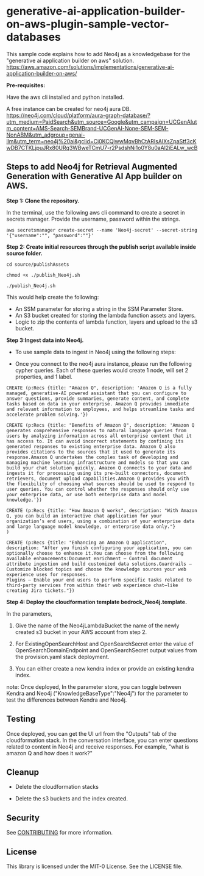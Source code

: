 # generative-ai-application-builder-on-aws-plugin-sample-vector-databases
This sample code explains how to add Neo4j as a knowledgebase for the "generative ai application builder on aws" solution.
https://aws.amazon.com/solutions/implementations/generative-ai-application-builder-on-aws/

**Pre-requisites:**

Have the aws cli installed and python installed.

A free instance can be created for neo4j aura DB. 
https://neo4j.com/cloud/platform/aura-graph-database/?utm_medium=PaidSearch&utm_source=Google&utm_campaign=UCGenAIutm_content=AMS-Search-SEMBrand-UCGenAI-None-SEM-SEM-NonABM&utm_adgroup=genai-llm&utm_term=neo4j%20ai&gclid=Cj0KCQjwwMqvBhCtARIsAIXsZpaStf3cKwDB7CTKLjpuJRx80URq3WBweTCmU7-r2PsdshNi1o0Y8u0aAl2iEALw_wcB


## Steps to add Neo4j for Retrieval Augmented Generation with Generative AI App builder on AWS.

**Step 1: Clone the repository.**

In the terminal, use the following aws cli command to create a secret in secrets manager. Provide the username, password within the strings.

```
aws secretsmanager create-secret --name 'Neo4j-secret' --secret-string '{"username":"", "password":""}'

```
**Step 2: Create initial resources through the publish script available inside source folder.**

```
cd source/publishAssets

chmod +x ./publish_Neo4j.sh

./publish_Neo4j.sh

```
This would help create the following:
-  An SSM parameter for storing a string in the SSM Parameter Store.
-  An S3 bucket created for storing the lambda function assets and layers.
-  Logic to zip the contents of lambda function, layers and upload to the s3 bucket. 


**Step 3:Ingest data into Neo4j.**

- To use sample data to ingest in Neo4j using the following steps:

- Once you connect to the neo4j aura instance, please run the following cypher queries. Each of these queries would create 1 node, will set 2 properties, and 1 label.

```
CREATE (p:Recs {title: "Amazon Q", description: 'Amazon Q is a fully managed, generative-AI powered assistant that you can configure to answer questions, provide summaries, generate content, and complete tasks based on data in your enterprise. Amazon Q provides immediate and relevant information to employees, and helps streamline tasks and accelerate problem solving.'})
```

```
CREATE (p:Recs {title: "Benefits of Amazon Q", description: 'Amazon Q generates comprehensive responses to natural language queries from users by analyzing information across all enterprise content that it has access to. It can avoid incorrect statements by confining its generated responses to existing enterprise data. Amazon Q also provides citations to the sources that it used to generate its response.Amazon Q undertakes the complex task of developing and managing machine learning infrastructure and models so that you can build your chat solution quickly. Amazon Q connects to your data and ingests it for processing using its pre-built connectors, document retrievers, document upload capabilities.Amazon Q provides you with the flexibility of choosing what sources should be used to respond to user queries. You can control whether the responses should only use your enterprise data, or use both enterprise data and model knowledge.'})

```

```
CREATE (p:Recs {title: "How Amazon Q works", description: "With Amazon Q, you can build an interactive chat application for your organization’s end users, using a combination of your enterprise data and large language model knowledge, or enterprise data only."}
)
```
```
CREATE (p:Recs {title: "Enhancing an Amazon Q application", description: "After you finish configuring your application, you can optionally choose to enhance it.You can choose from the following available enhancements:Document enrichment – Control document attribute ingestion and build customized data solutions.Guardrails – Customize blocked topics and choose the knowledge sources your web experience uses for responses.
Plugins – Enable your end users to perform specific tasks related to third-party services from within their web experience chat—like creating Jira tickets."})
```


**Step 4: Deploy the cloudformation template bedrock_Neo4j.template.**

In the parameters,

1. Give the name of the Neo4jLambdaBucket the name of the newly created s3 bucket in your AWS account from step 2.

2. For ExistingOpenSearchHost and OpenSearchSecret enter the value of OpenSearchDomainEndpoint and OpenSearchSecret output values from the provision.yaml stack deployment.

3. You can either create a new kendra index or provide an existing kendra index. 

note: Once deployed, In the parameter store, you can toggle between Kendra and Neo4j ("KnowledgeBaseType":"Neo4j") for the parameter to test the differences between Kendra and Neo4j. 

## Testing
Once deployed, you can get the UI url from the "Outputs" tab of the cloudformation stack. In the conversation interface, you can enter questions related to content in Neo4j and receive responses. For example, "what is amazon Q and how does it work?"

## Cleanup

- Delete the cloudformation stacks

- Delete the s3 buckets and the index created.


## Security

See [CONTRIBUTING](CONTRIBUTING.md#security-issue-notifications) for more information.

## License

This library is licensed under the MIT-0 License. See the LICENSE file.

